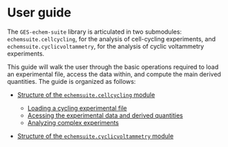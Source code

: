 # User guide

The `GES-echem-suite` library is articulated in two submodules: `echemsuite.cellcycling`, for the analysis of cell-cycling experiments, and `echemsuite.cyclicvoltammetry`, for the analysis of cyclic voltammetry experiments.

This guide will walk the user through the basic operations required to load an experimental file, access the data within, and compute the main derived quantities. The guide is organized as follows:

* [Structure of the `echemsuite.cellcycling` module](CellCyclingModule)
  * [Loading a cycling experimental file](CellCycling_Loading)
  * [Acessing the experimental data and derived quantities](CellCycling_AccessingData)
  * [Analyzing complex experiments](CellCycling_AnalyzingExperiment)

* [Structure of the `echemsuite.cyclicvoltammetry` module](CyclicVoltammetryModule)

